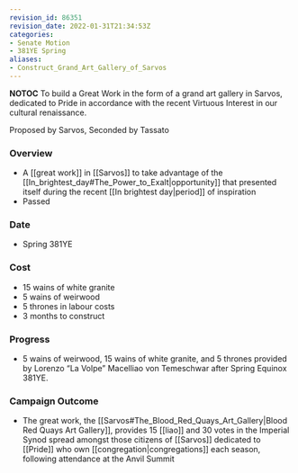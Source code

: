 ```yaml
---
revision_id: 86351
revision_date: 2022-01-31T21:34:53Z
categories:
- Senate Motion
- 381YE Spring
aliases:
- Construct_Grand_Art_Gallery_of_Sarvos
---
```



__NOTOC__
To build a Great Work in the form of a grand art gallery in Sarvos, dedicated to Pride in accordance with the recent Virtuous Interest in our cultural renaissance.

Proposed by Sarvos, Seconded by Tassato
 
### Overview
* A [[great work]] in [[Sarvos]] to take advantage of the [[In_brightest_day#The_Power_to_Exalt|opportunity]] that presented itself during the recent [[In brightest day|period]] of inspiration
* Passed
 
### Date
* Spring 381YE
 
### Cost
* 15 wains of white granite
* 5 wains of weirwood
* 5 thrones in labour costs
* 3 months to construct
 
### Progress
* 5 wains of weirwood, 15 wains of white granite, and 5 thrones provided by Lorenzo “La Volpe” Macelliao von Temeschwar after Spring Equinox 381YE.
 
### Campaign Outcome
* The great work, the [[Sarvos#The_Blood_Red_Quays_Art_Gallery|Blood Red Quays Art Gallery]], provides 15 [[liao]] and 30 votes in the Imperial Synod spread amongst those citizens of [[Sarvos]] dedicated to [[Pride]] who own [[congregation|congregations]] each season, following attendance at the Anvil Summit

